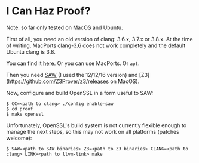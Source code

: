 # I Can Haz Proof?

Note: so far only tested on MacOS and Ubuntu.

First of all, you need an old version of clang: 3.6.x, 3.7.x or
3.8.x. At the time of writing, MacPorts clang-3.6 does not work
completely and the default Ubuntu clang is 3.8.

You can find it [here](http://llvm.org/releases/download.html). Or you can use MacPorts. Or ```apt```.

Then you need [SAW](http://saw.galois.com/builds/nightly/) (I used the
12/12/16 version) and [Z3](https://github.com/Z3Prover/z3/releases on MacOS).

Now, configure and build OpenSSL in a form useful to SAW:

    $ CC=<path to clang> ./config enable-saw
    $ cd proof
    $ make openssl

Unfortunately, OpenSSL's build system is not currently flexible enough
to manage the next steps, so this may not work on all platforms
(patches welcome):

    $ SAW=<path to SAW binaries> Z3=<path to Z3 binaries> CLANG=<path to clang> LINK=<path to llvm-link> make
